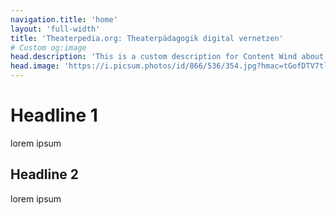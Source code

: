 ```yaml
---
navigation.title: 'home'
layout: 'full-width'
title: 'Theaterpedia.org: Theaterpädagogik digital vernetzen'
# Custom og:image
head.description: 'This is a custom description for Content Wind about page.'
head.image: 'https://i.picsum.photos/id/866/536/354.jpg?hmac=tGofDTV7tl2rprappPzKFiZ9vDh5MKj39oa2D--gqhA'
---
```


# Headline 1

lorem ipsum

## Headline 2

lorem ipsum
